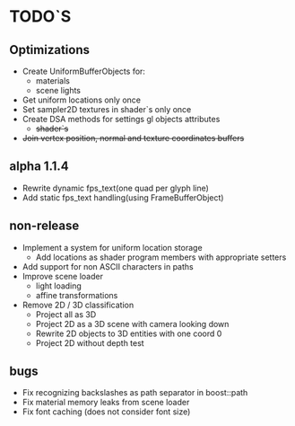 # TODO`S

## Optimizations
* Create UniformBufferObjects for:
  * materials
  * scene lights
* Get uniform locations only once
* Set sampler2D textures in shader`s only once
* Create DSA methods for settings gl objects attributes
  * ~~shader`s~~
* ~~Join vertex position, normal and texture coordinates buffers~~

## alpha 1.1.4
* Rewrite dynamic fps_text(one quad per glyph line)
* Add static fps_text handling(using FrameBufferObject)

## non-release
* Implement a system for uniform location storage  
  * Add locations as shader program members with appropriate setters
* Add support for non ASCII characters in paths
* Improve scene loader
  * light loading
  * affine transformations
* Remove 2D / 3D classification
  * Project all as 3D
  * Project 2D as a 3D scene with camera looking down
  * Rewrite 2D objects to 3D entities with one coord 0
  * Project 2D without depth test

## bugs
* Fix recognizing backslashes as path separator in boost::path
* Fix material memory leaks from scene loader
* Fix font caching (does not consider font size)

